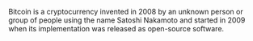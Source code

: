 Bitcoin is a cryptocurrency invented in 2008 by an unknown person or group of people using the name Satoshi Nakamoto and started in 2009 when its implementation was released as open-source software. 

